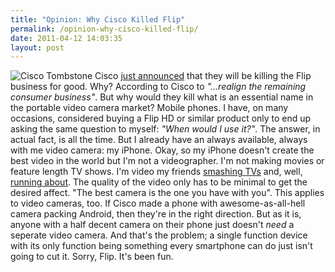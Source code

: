 ```yaml
---
title: "Opinion: Why Cisco Killed Flip"
permalink: /opinion-why-cisco-killed-flip/
date: 2011-04-12 14:03:35
layout: post
---
```


![Cisco Tombstone](http://therobb.com/wp-content/uploads/2011-04-tombstone.jpeg) Cisco [just announced](http://www.marketwire.com/press-release/Cisco-Restructures-Consumer-Business-NASDAQ-CSCO-1426209.htm) that they will be killing the Flip business for good. Why? According to Cisco to _"...realign the remaining consumer business"_. But why would they kill what is an essential name in the portable video camera market? Mobile phones.  I have, on many occasions, considered buying a Flip HD or similar product only to end up asking the same question to myself: _"When would I use it?"_. The answer, in actual fact, is all the time. But I already have an always available, always with me video camera: my iPhone. Okay, so my iPhone doesn't create the best video in the world but I'm not a videographer. I'm not making movies or feature length TV shows. I'm video my friends [smashing TVs](http://vimeo.com/12343226) and, well, [running about](http://vimeo.com/12343088). The quality of the video only has to be minimal to get the desired affect. "The best camera is the one you have with you". This applies to video cameras, too. If Cisco made a phone with awesome-as-all-hell camera packing Android, then they're in the right direction. But as it is, anyone with a half decent camera on their phone just doesn't _need_ a seperate video camera. And that's the problem; a single function device with its only function being something every smartphone can do just isn't going to cut it. Sorry, Flip. It's been fun.